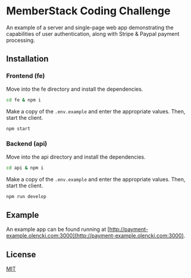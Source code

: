 # MemberStack Coding Challenge

An example of a server and single-page web app demonstrating the capabilities of user authentication, along with Stripe & Paypal payment processing.

## Installation

### Frontend (fe)
Move into the fe directory and install the dependencies.

```bash
cd fe & npm i
```

Make a copy of the `.env.example` and enter the appropriate values. Then, start the client.

```bash
npm start
```

### Backend (api)
Move into the api directory and install the dependencies.

```bash
cd api & npm i
```

Make a copy of the `.env.example` and enter the appropriate values. Then, start the client.

```bash
npm run develop
```

## Example
An example app can be found running at [http://payment-example.olencki.com:3000](http://payment-example.olencki.com:3000).

## License
[MIT](https://choosealicense.com/licenses/mit/)
